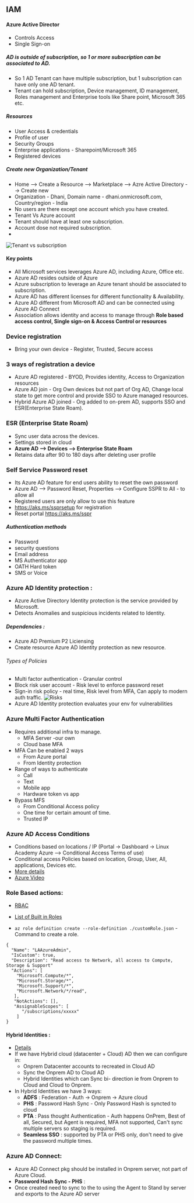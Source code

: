 ## IAM

#### Azure Active Director
- Controls Access
- Single Sign-on

##### AD is outside of subscription, so 1 or more subscription can be associated to AD.
- So 1 AD Tenant can have multiple subscription, but 1 subscription can have only one AD tenant. 
- Tenant can hold subscription, Device management, ID management, Roles management and Enterprise tools like Share point, Microsoft 365 etc.

##### Resources
- User Access & credentials
- Profile of user
- Security Groups
- Enterprise applications - Sharepoint/Microsoft 365
- Registered devices

##### Create new Organization/Tenant
- Home --> Create a Resource --> Marketplace --> Azre Active Directory --> Create new
- Organization - Dhani, Domain name - dhani.onmicrosoft.com, Country/region - India
- No users are there except one account which you have created.
- Tenant Vs Azure account
- Tenant should have at least one subscription.
- Account dose not required subscription.
- 
![Tenant vs subscription](https://buildcloudnext.com/wp-content/uploads/2019/07/Azure-Tenant-Directory-and-Subscription.png)

#### Key points
- All Microsoft services leverages Azure AD, including Azure, Office etc.
- Azure AD resides outside of Azure
- Azure subscription to leverage an Azure tenant should be associated to subscription.
- Azure AD has different licenses for different functionality & Availability. 
- Azure AD different from Microsoft AD and can be connected using Azure AD Connect
- Association allows identity and access to manage through **Role based access control, Single sign-on & Access Control or resources**

### Device registration
- Bring your own device - Register, Trusted, Secure access
### 3 ways of registration a device
- Azure AD registered - BYOD, Provides identity, Access to Organization resources
- Azure AD join  - Org Own devices but not part of Org AD, Change local state to get more control and provide SSO to Azure managed resources.
- Hybrid Azure AD joined - Org added to on-prem AD, supports SSO and ESR(Enterprise State Roam).

### ESR (Enterprise State Roam)
- Sync user data across the devices.
- Settings stored in cloud
- **Azure AD --> Devices --> Enterprise State Roam**
- Retains data after 90 to 180 days after deleting user profile


### Self Service Password reset
- Its Azure AD feature for end users ability to reset the own password
- Azure AD --> Password Reset, Properties --> Configure SSPR to All - to allow all
- Registered users are only allow to use this feature
- https://aks.ms/ssprsetup for registration
- Reset portal https://aks.ms/sspr 

##### Authentication methods
- Password
- security questions
- Email address
- MS Authenticator app
- OATH Hard token
- SMS or Voice

### Azure AD Identity protection :
- Azure Active Directory Identity protection is the service provided by Microsoft. 
- Detects Anomalies and suspicious incidents related to Identity.

##### Dependencies :
- Azure AD Premium P2 Liciensing
- Create resource Azure AD Identity protection as new resource.

###### Types of Policies 
- Multi factor authentication - Granular control
- Block risk user account - Risk level to enforce password reset
- Sign-in risk policy - real time, Risk level from MFA, Can apply to modern auth traffic.
![Risks](https://docs.microsoft.com/en-us/azure/security/fundamentals/media/steps-secure-identity/azure-ad-sec-steps3.png)
- Azure AD Identity protection evaluates your env for vulnerabilities

### Azure  Multi Factor Authentication
- Requires additional infra to manage.
  - MFA Server -our own
  - Cloud base MFA
- MFA Can be enabled 2 ways
  - From Azure portal
  - From Identity protection 
- Range of ways to authenticate
  - Call
  - Text
  - Mobile app
  - Hardware token vs app
- Bypass MFS
  - From Conditional Access policy
  - One time for certain amount of time.
  - Trusted IP

### Azure AD Access Conditions
- Conditions based on locations / IP (Portal -> Dashboard -> Linux Academy Azure --> Conditional Access Terms of use)
- Conditional access Policies  based on location, Group, User, All, applications, Devices etc.
- [More details](https://lucid.app/lucidchart/8fd7f8ce-ddfa-405a-a46a-2551195187c8/view?page=Le_O0Vtf-_pP#)
- [Azure Video](https://docs.microsoft.com/en-us/azure/active-directory/conditional-access/overview)


### Role Based actions:
- [RBAC](https://lucid.app/lucidchart/8fd7f8ce-ddfa-405a-a46a-2551195187c8/view?page=Le_O0Vtf-_pP#)
- [List of Built in Roles](https://docs.microsoft.com/en-us/azure/role-based-access-control/built-in-roles)

- `az role definition create --role-definition ./customRole.json` - Command to create a role.
```
{  
  "Name": "LAAzureAdmin",
  "IsCustom": true,
  "Description": "Read access to Network, all access to Compute, Storage & Support"
  "Actions": [
    "Microsoft.Compute/*",
	"Microsoft.Storage/*",
	"Microsoft.Support/*",
	"Microsoft.Network/*/read",
   ],
   "NotActions": [],
   "AssignableScopes": [
      "/subscriptions/xxxxx"
	]
}
```

#### Hybrid Identities :
- [Details](https://lucid.app/lucidchart/8fd7f8ce-ddfa-405a-a46a-2551195187c8/view?page=7d_Owad0QYIk#)
- If we have Hybrid cloud (datacenter + Cloud) AD then we can configure in:
  - Onprem Datacenter accounts to recreated in Cloud AD
  - Sync the Onprem AD to Cloud AD
  - Hybrid Identities which can Sync bi- direction ie from Onprem to Cloud and Cloud to Onprem.
- In Hybrid Identities we have 3 ways:
  - **ADFS** : Federation - Auth -> Onprem -> Azure cloud
  - **PHS** : Password Hash Sync - Only Password Hash is syncted to cloud
  - **PTA** : Pass thought Authentication - Auth happens OnPrem, Best of all, Secured, but Agent is required, MFA not supported, Can't sync multiple servers so staging is required. 
  - **Seamless SSO** : supported by PTA or PHS only, don't need to give the password multiple times.
  
### Azure AD Connect:
- Azure AD Connect pkg should be installed in Onprem server, not part of Azure Cloud. 
- **Password Hash Sync - PHS** : 
- Once created need to sync to the to using the Agent to Stand by server and exports to the Azure AD server

